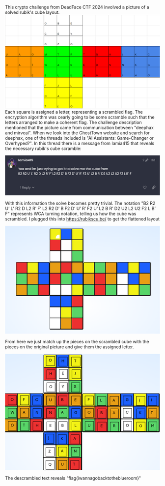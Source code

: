 This crypto challenge from DeadFace CTF 2024 involved a picture of a solved rubik's cube layout. 
![alt text](https://github.com/wboulton/CTFWriteups/blob/main/easychalls/crypto/Da%20Cube!/image-1.png)
Each square is assigned a letter, representing a scrambled flag. 
The encryption algorithm was cearly going to be some scramble such that the letters arranged to make a coherent flag. The challenge description mentioned that the picture came from communication between "deephax and mirveal". When we look into the GhostTown website and search for deephax, one of the threads included is 
"AI Assistants: Game-Changer or Overhyped?". In this thread there is a message from Iamia415 that reveals the necessary rubik's cube scramble: 

![alt text](image.png)

With this information the solve becomes pretty trivial. The notation "B2 R2 U’ L’ R2 D L2 R’ F’ L2 R2 D’ B F2 D’ U’ R’ F2 U’ L2 B R’ D2 U2 L2 U2 F2 L B’ F" represents WCA turning notation, telling us how the cube was scrambled. I plugged this into https://rubikscu.be/ to get the flattened layout

![alt text](image-2.png)

From here we just match up the pieces on the scrambled cube with the pieces on the original picture and give them the assigned letter. 

![alt text](image-3.png)

The descrambled text reveals "flag{iwannagobacktotheblueroom}"
